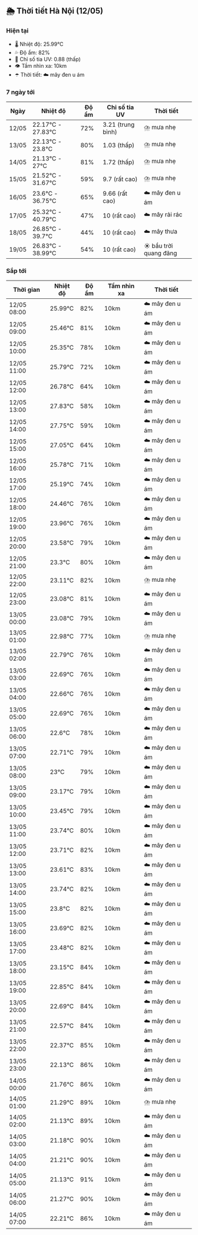 ## 🌦️ Thời tiết Hà Nội (12/05)

### Hiện tại

- 🌡️ Nhiệt độ: 25.99℃
- 💦 Độ ẩm: 82%
- 🌟 Chỉ số tia UV: 0.88 (thấp)
- 👁️ Tầm nhìn xa: 10km
- ☂️ Thời tiết: ☁️ mây đen u ám

### 7 ngày tới

| Ngày | Nhiệt độ | Độ ẩm | Chỉ số tia UV | Thời tiết |
| --- | --- | --- | --- | --- |
| 12/05 | 22.17℃ - 27.83℃ | 72% | 3.21 (trung bình) | ⛈️ mưa nhẹ |
| 13/05 | 22.13℃ - 23.8℃ | 80% | 1.03 (thấp) | ⛈️ mưa nhẹ |
| 14/05 | 21.13℃ - 27℃ | 81% | 1.72 (thấp) | ⛈️ mưa nhẹ |
| 15/05 | 21.52℃ - 31.67℃ | 59% | 9.7 (rất cao) | ⛈️ mưa nhẹ |
| 16/05 | 23.6℃ - 36.75℃ | 65% | 9.66 (rất cao) | ☁️ mây đen u ám |
| 17/05 | 25.32℃ - 40.79℃ | 47% | 10 (rất cao) | ☁️ mây rải rác |
| 18/05 | 26.85℃ - 39.7℃ | 44% | 10 (rất cao) | ☁️ mây thưa |
| 19/05 | 26.83℃ - 38.99℃ | 54% | 10 (rất cao) | ☀️ bầu trời quang đãng |

### Sắp tới

| Thời gian | Nhiệt độ | Độ ẩm | Tầm nhìn xa | Thời tiết |
| --- | --- | --- | --- | --- |
| 12/05 08:00 | 25.99℃ | 82% | 10km | ☁️ mây đen u ám |
| 12/05 09:00 | 25.46℃ | 81% | 10km | ☁️ mây đen u ám |
| 12/05 10:00 | 25.35℃ | 78% | 10km | ☁️ mây đen u ám |
| 12/05 11:00 | 25.79℃ | 72% | 10km | ☁️ mây đen u ám |
| 12/05 12:00 | 26.78℃ | 64% | 10km | ☁️ mây đen u ám |
| 12/05 13:00 | 27.83℃ | 58% | 10km | ☁️ mây đen u ám |
| 12/05 14:00 | 27.75℃ | 59% | 10km | ☁️ mây đen u ám |
| 12/05 15:00 | 27.05℃ | 64% | 10km | ☁️ mây đen u ám |
| 12/05 16:00 | 25.78℃ | 71% | 10km | ☁️ mây đen u ám |
| 12/05 17:00 | 25.19℃ | 74% | 10km | ☁️ mây đen u ám |
| 12/05 18:00 | 24.46℃ | 76% | 10km | ☁️ mây đen u ám |
| 12/05 19:00 | 23.96℃ | 76% | 10km | ☁️ mây đen u ám |
| 12/05 20:00 | 23.58℃ | 79% | 10km | ☁️ mây đen u ám |
| 12/05 21:00 | 23.3℃ | 80% | 10km | ☁️ mây đen u ám |
| 12/05 22:00 | 23.11℃ | 82% | 10km | ⛈️ mưa nhẹ |
| 12/05 23:00 | 23.08℃ | 81% | 10km | ☁️ mây đen u ám |
| 13/05 00:00 | 23.08℃ | 79% | 10km | ☁️ mây đen u ám |
| 13/05 01:00 | 22.98℃ | 77% | 10km | ⛈️ mưa nhẹ |
| 13/05 02:00 | 22.79℃ | 76% | 10km | ☁️ mây đen u ám |
| 13/05 03:00 | 22.69℃ | 76% | 10km | ☁️ mây đen u ám |
| 13/05 04:00 | 22.66℃ | 76% | 10km | ☁️ mây đen u ám |
| 13/05 05:00 | 22.69℃ | 76% | 10km | ☁️ mây đen u ám |
| 13/05 06:00 | 22.6℃ | 78% | 10km | ☁️ mây đen u ám |
| 13/05 07:00 | 22.71℃ | 79% | 10km | ☁️ mây đen u ám |
| 13/05 08:00 | 23℃ | 79% | 10km | ☁️ mây đen u ám |
| 13/05 09:00 | 23.17℃ | 79% | 10km | ☁️ mây đen u ám |
| 13/05 10:00 | 23.45℃ | 79% | 10km | ☁️ mây đen u ám |
| 13/05 11:00 | 23.74℃ | 80% | 10km | ☁️ mây đen u ám |
| 13/05 12:00 | 23.71℃ | 82% | 10km | ☁️ mây đen u ám |
| 13/05 13:00 | 23.61℃ | 83% | 10km | ☁️ mây đen u ám |
| 13/05 14:00 | 23.74℃ | 82% | 10km | ☁️ mây đen u ám |
| 13/05 15:00 | 23.8℃ | 82% | 10km | ☁️ mây đen u ám |
| 13/05 16:00 | 23.69℃ | 82% | 10km | ☁️ mây đen u ám |
| 13/05 17:00 | 23.48℃ | 82% | 10km | ☁️ mây đen u ám |
| 13/05 18:00 | 23.15℃ | 84% | 10km | ☁️ mây đen u ám |
| 13/05 19:00 | 22.85℃ | 84% | 10km | ☁️ mây đen u ám |
| 13/05 20:00 | 22.69℃ | 84% | 10km | ☁️ mây đen u ám |
| 13/05 21:00 | 22.57℃ | 84% | 10km | ☁️ mây đen u ám |
| 13/05 22:00 | 22.37℃ | 85% | 10km | ☁️ mây đen u ám |
| 13/05 23:00 | 22.13℃ | 86% | 10km | ☁️ mây đen u ám |
| 14/05 00:00 | 21.76℃ | 86% | 10km | ☁️ mây đen u ám |
| 14/05 01:00 | 21.29℃ | 89% | 10km | ⛈️ mưa nhẹ |
| 14/05 02:00 | 21.13℃ | 89% | 10km | ☁️ mây đen u ám |
| 14/05 03:00 | 21.18℃ | 90% | 10km | ☁️ mây đen u ám |
| 14/05 04:00 | 21.21℃ | 90% | 10km | ☁️ mây đen u ám |
| 14/05 05:00 | 21.13℃ | 91% | 10km | ☁️ mây đen u ám |
| 14/05 06:00 | 21.27℃ | 90% | 10km | ☁️ mây đen u ám |
| 14/05 07:00 | 22.21℃ | 86% | 10km | ☁️ mây đen u ám |
